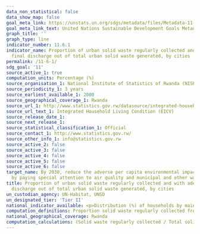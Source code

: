 ```yaml
---
data_non_statistical: false
data_show_map: false
goal_meta_link: https://unstats.un.org/sdgs/metadata/files/Metadata-11-06-01.pdf
goal_meta_link_text: United Nations Sustainable Development Goals Metadata (pdf 2066kB)
graph_title: ''
graph_type: line
indicator_number: 11.6.1
indicator_name: Proportion of urban solid waste regularly collected and with adequate
  final discharge out of total urban solid waste generated, by cities
permalink: /11-6-1/
sdg_goal: '11'
source_active_1: true
computation_units: Percentage (%)
source_organisation_1: National Institute of Statistics of Rwanda (NISR)
source_periodicity_1: 3 years
source_earliest_available_1: 2000
source_geographical_coverage_1: Rwanda
source_url_1: http://www.statistics.gov.rw/datasource/integrated-household-living-conditions-survey-eicv
source_url_text_1: Integrated Household Living Condition (EICV)
source_release_date_1:
source_next_release_1:
source_statistical_classification_1: Official
source_contact_1: http://www.statistics.gov.rw/
source_other_info_1: info@statistics.gov.rw
source_active_2: false
source_active_3: false
source_active_4: false
source_active_5: false
source_active_6: false
target_name: By 2030, reduce the adverse per capita environmental impact of cities, including
  by paying special attention to air quality and municipal and other waste management
title: Proportion of urban solid waste regularly collected and with adequate final
  discharge out of total urban solid waste generated, by cities
un_custodian_agency: UN-Habitat, UNSD
un_designated_tier: 'Tier II'
national_indicator_available: <p>Distribution (%) of households by main mode of waste management, according to urban/rural, province and sex of head of household.</p> Main mode of rubbish disposal (waste management); Rubbish collection service
computation_definitions: Proportion solid waste regularly collected from households out of total solid waste generated.
national_geographical_coverage: Rwanda
computation_calculations: (Solid waste regularly collected / Total solid waste generated) * 100
---
```

